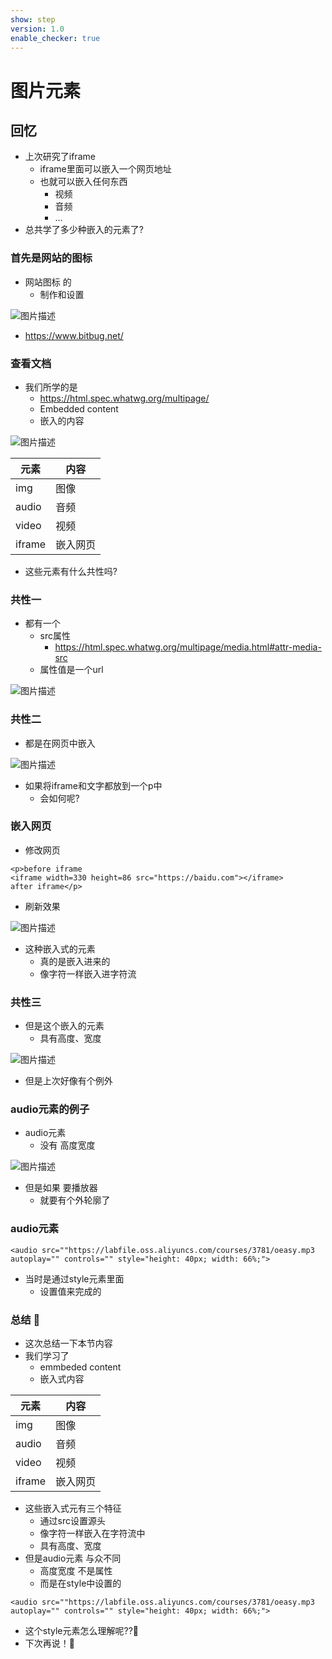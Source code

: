 ```yaml
---
show: step
version: 1.0
enable_checker: true
---
```


# 图片元素

## 回忆

- 上次研究了iframe
	- iframe里面可以嵌入一个网页地址
	- 也就可以嵌入任何东西
		- 视频
		- 音频
		- ...
- 总共学了多少种嵌入的元素了?

### 首先是网站的图标

- 网站图标 的
	- 制作和设置

![图片描述](https://doc.shiyanlou.com/courses/uid1190679-20240704-1720091849911)

- https://www.bitbug.net/

### 查看文档

- 我们所学的是
	- https://html.spec.whatwg.org/multipage/
	- Embedded content
	- 嵌入的内容

![图片描述](https://doc.shiyanlou.com/courses/uid1190679-20240706-1720259135653)

|元素|内容|
|---|---|
|img|图像|
|audio|音频|
|video|视频|
|iframe|嵌入网页|

- 这些元素有什么共性吗?

### 共性一

- 都有一个
	- src属性
		- https://html.spec.whatwg.org/multipage/media.html#attr-media-src
	- 属性值是一个url

![图片描述](https://doc.shiyanlou.com/courses/uid1190679-20240706-1720260201514)

### 共性二

- 都是在网页中嵌入

![图片描述](https://doc.shiyanlou.com/courses/uid1190679-20240706-1720258406284) 

- 如果将iframe和文字都放到一个p中
	- 会如何呢?

### 嵌入网页

- 修改网页

```
<p>before iframe
<iframe width=330 height=86 src="https://baidu.com"></iframe>
after iframe</p>
```

- 刷新效果

![图片描述](https://doc.shiyanlou.com/courses/uid1190679-20240706-1720259452307)

- 这种嵌入式的元素
	- 真的是嵌入进来的
	- 像字符一样嵌入进字符流

### 共性三
- 但是这个嵌入的元素
	- 具有高度、宽度

![图片描述](https://doc.shiyanlou.com/courses/uid1190679-20240706-1720260424772)

- 但是上次好像有个例外

### audio元素的例子

- audio元素 
	- 没有 高度宽度

![图片描述](https://doc.shiyanlou.com/courses/uid1190679-20240706-1720260595881)

- 但是如果 要播放器
	- 就要有个外轮廓了

### audio元素

```
<audio src=""https://labfile.oss.aliyuncs.com/courses/3781/oeasy.mp3 autoplay="" controls="" style="height: 40px; width: 66%;">
```

- 当时是通过style元素里面
	- 设置值来完成的

### 总结 🤔
- 这次总结一下本节内容
- 我们学习了
	- emmbeded content
	- 嵌入式内容

|元素|内容|
|---|---|
|img|图像|
|audio|音频|
|video|视频|
|iframe|嵌入网页|

- 这些嵌入式元有三个特征
	- 通过src设置源头
	- 像字符一样嵌入在字符流中
	- 具有高度、宽度
- 但是audio元素 与众不同
	- 高度宽度 不是属性
	- 而是在style中设置的

```
<audio src=""https://labfile.oss.aliyuncs.com/courses/3781/oeasy.mp3 autoplay="" controls="" style="height: 40px; width: 66%;">
```

- 这个style元素怎么理解呢??🤔
- 下次再说！👋